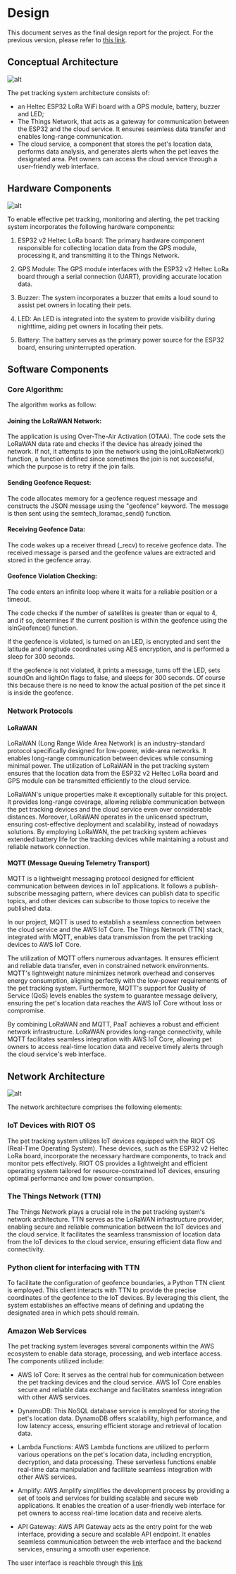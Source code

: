 # Design

This document serves as the final design report for the project. For the previous version, please refer to [this link](https://github.com/francesco-fortunato/PaaT/blob/main/docs/Design.md).

## Conceptual Architecture

![alt](img/High-Level.png)

The pet tracking system architecture consists of: 
- an Heltec ESP32 LoRa WiFi board with a GPS module, battery, buzzer and LED;
- The Things Network, that acts as a gateway for communication between the ESP32 and the cloud service. It ensures seamless data transfer and enables long-range communication.
- The cloud service, a component that stores the pet's location data, performs data analysis, and generates alerts when the pet leaves the designated area. Pet owners can access the cloud service through a user-friendly web interface.

## Hardware Components

![alt](img/Tracker_bb.png)

To enable effective pet tracking, monitoring and alerting, the pet tracking system incorporates the following hardware components:

1. ESP32 v2 Heltec LoRa board: The primary hardware component responsible for collecting location data from the GPS module, processing it, and transmitting it to the Things Network. 

2. GPS Module: The GPS module interfaces with the ESP32 v2 Heltec LoRa board through a serial connection (UART), providing accurate location data.

3. Buzzer: The system incorporates a buzzer that emits a loud sound to assist pet owners in locating their pets.

4. LED: An LED is integrated into the system to provide visibility during nighttime, aiding pet owners in locating their pets.

5. Battery: The battery serves as the primary power source for the ESP32 board, ensuring uninterrupted operation.

## Software Components

### Core Algorithm:

The algorithm works as follow:

#### Joining the LoRaWAN Network:

The application is using Over-The-Air Activation (OTAA).
The code sets the LoRaWAN data rate and checks if the device has already joined the network. If not, it attempts to join the network using the joinLoRaNetwork() function, a function defined since sometimes the join is not successful, which the purpose is to retry if the join fails.

#### Sending Geofence Request:

The code allocates memory for a geofence request message and constructs the JSON message using the "geofence" keyword.
The message is then sent using the semtech_loramac_send() function.

#### Receiving Geofence Data:

The code wakes up a receiver thread (_recv) to receive geofence data.
The received message is parsed and the geofence values are extracted and stored in the geofence array.

#### Geofence Violation Checking:

The code enters an infinite loop where it waits for a reliable position or a timeout.

The code checks if the number of satellites is greater than or equal to 4, and if so, determines if the current position is within the geofence using the isInGeofence() function. 

If the geofence is violated, is turned on an LED, is encrypted and sent the latitude and longitude coordinates using AES encryption, and is performed a sleep for 300 seconds.

If the geofence is not violated, it prints a message, turns off the LED, sets soundOn and lightOn flags to false, and sleeps for 300 seconds. Of course this because there is no need to know the actual position of the pet since it is inside the geofence.

### Network Protocols

#### LoRaWAN

LoRaWAN (Long Range Wide Area Network) is an industry-standard protocol specifically designed for low-power, wide-area networks. It enables long-range communication between devices while consuming minimal power. The utilization of LoRaWAN in the pet tracking system ensures that the location data from the ESP32 v2 Heltec LoRa board and GPS module can be transmitted efficiently to the cloud service.

LoRaWAN's unique properties make it exceptionally suitable for this project. It provides long-range coverage, allowing reliable communication between the pet tracking devices and the cloud service even over considerable distances. Moreover, LoRaWAN operates in the unlicensed spectrum, ensuring cost-effective deployment and scalability, instead of nowadays solutions. By employing LoRaWAN, the pet tracking system achieves extended battery life for the tracking devices while maintaining a robust and reliable network connection.

#### MQTT (Message Queuing Telemetry Transport)

MQTT is a lightweight messaging protocol designed for efficient communication between devices in IoT applications. It follows a publish-subscribe messaging pattern, where devices can publish data to specific topics, and other devices can subscribe to those topics to receive the published data.

In our project, MQTT is used to establish a seamless connection between the cloud service and the AWS IoT Core. The Things Network (TTN) stack, integrated with MQTT, enables data transmission from the pet tracking devices to AWS IoT Core.

The utilization of MQTT offers numerous advantages. It ensures efficient and reliable data transfer, even in constrained network environments. MQTT's lightweight nature minimizes network overhead and conserves energy consumption, aligning perfectly with the low-power requirements of the pet tracking system. Furthermore, MQTT's support for Quality of Service (QoS) levels enables the system to guarantee message delivery, ensuring the pet's location data reaches the AWS IoT Core without loss or compromise.

By combining LoRaWAN and MQTT, PaaT achieves a robust and efficient network infrastructure. LoRaWAN provides long-range connectivity, while MQTT facilitates seamless integration with AWS IoT Core, allowing pet owners to access real-time location data and receive timely alerts through the cloud service's web interface.

## Network Architecture

![alt](img/Diagram.png)

The network architecture comprises the following elements:

### IoT Devices with RIOT OS
The pet tracking system utilizes IoT devices equipped with the RIOT OS (Real-Time Operating System). These devices, such as the ESP32 v2 Heltec LoRa board, incorporate the necessary hardware components, to track and monitor pets effectively. RIOT OS provides a lightweight and efficient operating system tailored for resource-constrained IoT devices, ensuring optimal performance and low power consumption.

### The Things Network (TTN)
The Things Network plays a crucial role in the pet tracking system's network architecture. TTN serves as the LoRaWAN infrastructure provider, enabling secure and reliable communication between the IoT devices and the cloud service. It facilitates the seamless transmission of location data from the IoT devices to the cloud service, ensuring efficient data flow and connectivity.

### Python client for interfacing with TTN
To facilitate the configuration of geofence boundaries, a Python TTN client is employed. This client interacts with TTN to provide the precise coordinates of the geofence to the IoT devices. By leveraging this client, the system establishes an effective means of defining and updating the designated area in which pets should remain.

### Amazon Web Services

The pet tracking system leverages several components within the AWS ecosystem to enable data storage, processing, and web interface access. The components utilized include:

- AWS IoT Core: It serves as the central hub for communication between the pet tracking devices and the cloud service. AWS IoT Core enables secure and reliable data exchange and facilitates seamless integration with other AWS services.

- DynamoDB: This NoSQL database service is employed for storing the pet's location data. DynamoDB offers scalability, high performance, and low latency access, ensuring efficient storage and retrieval of location data.

- Lambda Functions: AWS Lambda functions are utilized to perform various operations on the pet's location data, including encryption, decryption, and data processing. These serverless functions enable real-time data manipulation and facilitate seamless integration with other AWS services.

- Amplify: AWS Amplify simplifies the development process by providing a set of tools and services for building scalable and secure web applications. It enables the creation of a user-friendly web interface for pet owners to access real-time location data and receive alerts.

- API Gateway: AWS API Gateway acts as the entry point for the web interface, providing a secure and scalable API endpoint. It enables seamless communication between the web interface and the backend services, ensuring a smooth user experience.

The user interface is reachble through this [link](https://main.d24229we7y3qnn.amplifyapp.com/)
